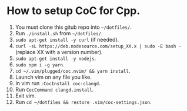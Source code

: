 # How to setup CoC for Cpp.
1. You must clone this gitub repo into `~/dotfiles/`.
2. Run `./install.sh` from `~/dotfiles/`.
3. `sudo apt-get install -y curl` (if needed).
4. `curl -sL https://deb.nodesource.com/setup_XX.x | sudo -E bash -` (replace XX with a version number).
5. `sudo apt-get install -y nodejs`.
6. `sudo npm i -g yarn`.
7. `cd ~/.vim/plugged/coc.nvim/ && yarn install`.
8. Launch vim on any file you like.
9. In vim run `:CocInstall coc-clangd`.
10. Run `CocCommand clangd.install`.
11. Exit vim.
12. Run `cd ~/dotfiles && restore .vim/coc-settings.json`.

